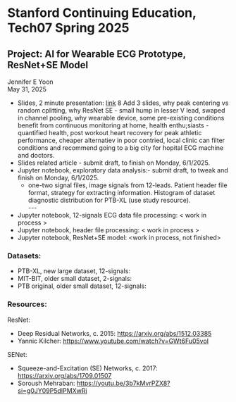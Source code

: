 # Stanford Continuing Education, Tech07 Spring 2025  
## Project: AI for Wearable ECG Prototype, ResNet+SE Model  

Jennifer E Yoon  
May 31, 2025  

 * Slides, 2 minute presentation: <a href="https://github.com/JennEYoon/ECG-transform/blob/main/Tech07-project/Jennifer_Yoon_slides.pdf" alt="PDF slides, Tech07 Project">link</a>
    8 Add 3 slides, why peak centering vs random cplitting, why ResNet SE - small hump in lesser V lead, swaped in channel pooling, why wearable device, some pre-existing conditions benefit from continuous monitoring at home, health enthu;siasts - quantified health, post workout heart recovery for peak athletic performance, cheaper alternatiev in poor contried, local clinic can filter conditions and recommend going to a big city for hopital ECG machine and doctors.
 * Slides related article - submit draft, to finish on Monday, 6/1/2025.   
 * Jupyter notebook, exploratory data analysis:- submit draft, to tweak and finish on Monday, 6/1/2025.  
   - one-two signal files, image signals from 12-leads. Patient header file format, strategy for extracting information. Histogram of dataset diagnostic distribution for PTB-XL (use study resource).  
   \-\-\-  
 * Jupyter notebook, 12-signals ECG data file processing: < work in process >  
 * Jupyter notebook, header file processing: < work in process >  
 * Jupyter notebook, ResNet+SE model: <work in process, not finished>  


### Datasets:  
 * PTB-XL, new large dataset, 12-signals: 
 * MIT-BIT, older small dataset, 2-signals:  
 * PTB original, older small dataset, 12-signals:  

### Resources:  

ResNet:  
 * Deep Residual Networks, c. 2015: https://arxiv.org/abs/1512.03385
 * Yannic Kilcher:  https://www.youtube.com/watch?v=GWt6Fu05voI

SENet:  
 * Squeeze-and-Excitation (SE) Networks, c. 2017: https://arxiv.org/abs/1709.01507
 * Soroush Mehraban: https://youtu.be/3b7kMvrPZX8?si=g0JY09P5dIPMXwRj

